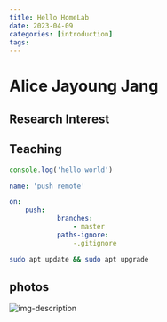 ```yaml
---
title: Hello HomeLab
date: 2023-04-09
categories: [introduction]
tags: 
---
```


# Alice Jayoung Jang




## Research Interest


## Teaching


```javascript
console.log('hello world')
```


```yml
name: 'push remote'

on:
    push:
            branches:
                - master
            paths-ignore: 
                -.gitignore
```

```bash
sudo apt update && sudo apt upgrade
```


## photos
![img-description](/_site/imgs/image_a80c747a.jpeg)
